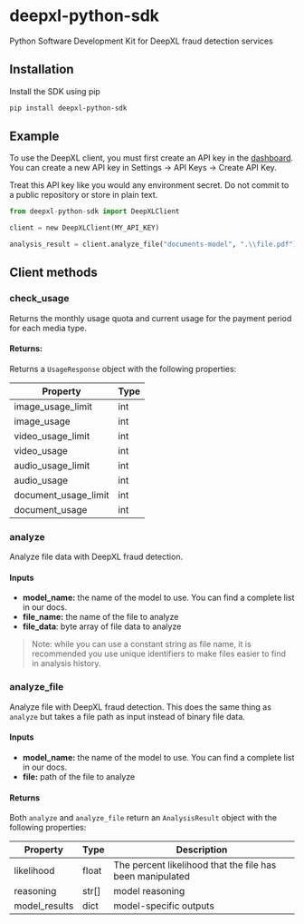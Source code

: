 # deepxl-python-sdk
Python Software Development Kit for DeepXL fraud detection services

## Installation

Install the SDK using pip

```bash
pip install deepxl-python-sdk
```

## Example

To use the DeepXL client, you must first create an API key in the [dashboard](https://app.deepxl.ai/settings?tab=apiKeys). You can create a new API key in Settings -> API Keys -> Create API Key.

Treat this API key like you would any environment secret. Do not commit to a public repository or store in plain text.

```python
from deepxl-python-sdk import DeepXLClient

client = new DeepXLClient(MY_API_KEY)

analysis_result = client.analyze_file("documents-model", ".\\file.pdf")
```

## Client methods

### check_usage
Returns the monthly usage quota and current usage for the payment period for each media type.

#### Returns:

Returns a ```UsageResponse``` object with the following properties:

|Property|Type|
|----|----|
|image_usage_limit|int|
|image_usage|int|
|video_usage_limit|int|
|video_usage|int|
|audio_usage_limit|int|
|audio_usage|int|
|document_usage_limit|int|
|document_usage|int|

### analyze

Analyze file data with DeepXL fraud detection. 

#### Inputs

- **model_name:** the name of the model to use. You can find a complete list in our docs.
- **file_name:** the name of the file to analyze
- **file_data**: byte array of file data to analyze

> Note: while you can use a constant string as file name, it is recommended you use unique identifiers to make files easier to find in analysis history.

### analyze_file

Analyze file with DeepXL fraud detection. This does the same thing as ```analyze``` but takes a file path as input instead of binary file data.

#### Inputs

- **model_name:** the name of the model to use. You can find a complete list in our docs.
- **file:** path of the file to analyze

#### Returns

Both ```analyze``` and ```analyze_file``` return an ```AnalysisResult``` object with the following properties:

| Property | Type | Description |
|----------|------|-|
|likelihood|float|The percent likelihood that the file has been manipulated|
|reasoning|str[]|model reasoning|
|model_results|dict|model-specific outputs|


